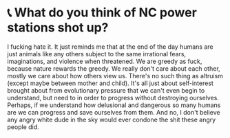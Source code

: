 # 📞 What do you think of NC power stations shot up?

I fucking hate it. It just reminds me that at the end of the day humans are just animals like any others subject to the same irrational fears, imaginations, and violence when threatened. We are greedy as fuck, because nature rewards the greedy. We really don't care about each other, mostly we care about how others view us. There's no such thing as altruism (except maybe between mother and child). It's all just about self-interest brought about from evolutionary pressure that we can't even begin to understand, but need to in order to progress without destroying ourselves. Perhaps, if we understand how delusional and dangerous so many humans are we can progress and save ourselves from them. And no, I don't believe any angry white dude in the sky would ever condone the shit these angry people did.
